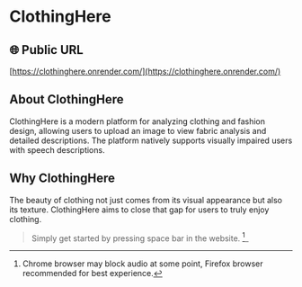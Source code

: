# ClothingHere
## 🌐 Public URL

[https://clothinghere.onrender.com/](https://clothinghere.onrender.com/)

## About ClothingHere

ClothingHere is a modern platform for analyzing clothing and fashion design, allowing users to upload
an image to view fabric analysis and detailed descriptions. The platform natively supports
visually impaired users with speech descriptions. 


## Why ClothingHere

The beauty of clothing not just comes from its visual appearance but also its texture. 
ClothingHere aims to close that gap for users to truly enjoy clothing.
 

> Simply get started by pressing space bar in the website. [^1]_

[^1]: Chrome browser may block audio at some point, Firefox browser recommended for best experience.
